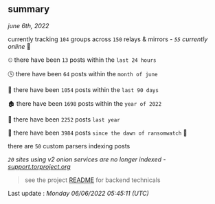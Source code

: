 
## summary
_june 6th, 2022_

currently tracking `104` groups across `150` relays & mirrors - _`55` currently online_ 📡

⏲ there have been `13` posts within the `last 24 hours`

🕓 there have been `64` posts within the `month of june`

📅 there have been `1054` posts within the `last 90 days`

🏚 there have been `1698` posts within the `year of 2022`

🚀 there have been `2252` posts `last year`

🦕 there have been `3984` posts `since the dawn of ransomwatch` 🐣

there are `50` custom parsers indexing posts

_`20` sites using v2 onion services are no longer indexed - [support.torproject.org](https://support.torproject.org/onionservices/v2-deprecation/)_

> see the project [README](https://github.com/jmousqueton/ransomwatch#readme) for backend technicals



Last update : _Monday 06/06/2022 05:45:11 (UTC)_

